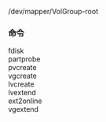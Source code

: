 
/dev/mapper/VolGroup-root 


### 命令

fdisk   
partprobe     
pvcreate    
vgcreate    
lvcreate     
lvextend     
ext2online      
vgextend     
